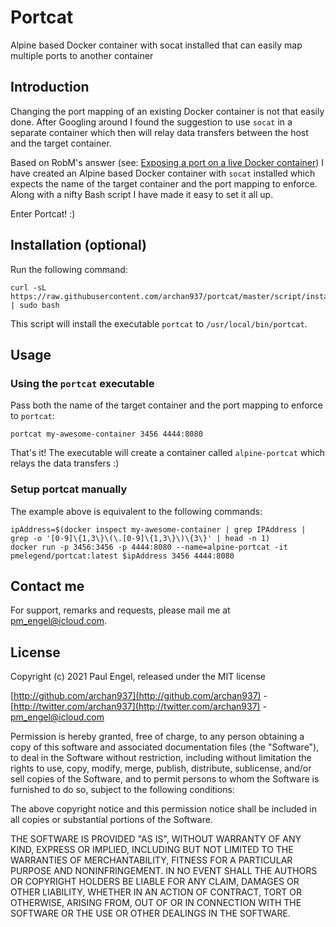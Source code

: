 # Portcat

Alpine based Docker container with socat installed that can easily map multiple ports to another container

## Introduction

Changing the port mapping of an existing Docker container is not that easily done. After Googling around I found the suggestion
to use `socat` in a separate container which then will relay data transfers between the host and the target container.

Based on RobM's answer (see: [Exposing a port on a live Docker container](https://stackoverflow.com/a/42071577/1412607)) I have
created an Alpine based Docker container with `socat` installed which expects the name of the target container and the port mapping to enforce.
Along with a nifty Bash script I have made it easy to set it all up.

Enter Portcat! :)

## Installation (optional)

Run the following command:

    curl -sL https://raw.githubusercontent.com/archan937/portcat/master/script/install | sudo bash

This script will install the executable `portcat` to `/usr/local/bin/portcat`.

## Usage

### Using the `portcat` executable

Pass both the name of the target container and the port mapping to enforce to `portcat`:

    portcat my-awesome-container 3456 4444:8080

That's it! The executable will create a container called `alpine-portcat` which relays the data transfers :)

### Setup portcat manually

The example above is equivalent to the following commands:

    ipAddress=$(docker inspect my-awesome-container | grep IPAddress | grep -o '[0-9]\{1,3\}\(\.[0-9]\{1,3\}\)\{3\}' | head -n 1)
    docker run -p 3456:3456 -p 4444:8080 --name=alpine-portcat -it pmelegend/portcat:latest $ipAddress 3456 4444:8080

## Contact me

For support, remarks and requests, please mail me at [pm_engel@icloud.com](mailto:pm_engel@icloud.com).

## License

Copyright (c) 2021 Paul Engel, released under the MIT license

[http://github.com/archan937](http://github.com/archan937) - [http://twitter.com/archan937](http://twitter.com/archan937) - [pm_engel@icloud.com](mailto:pm_engel@icloud.com)

Permission is hereby granted, free of charge, to any person obtaining a copy of this software and associated documentation files (the "Software"), to deal in the Software without restriction, including without limitation the rights to use, copy, modify, merge, publish, distribute, sublicense, and/or sell copies of the Software, and to permit persons to whom the Software is furnished to do so, subject to the following conditions:

The above copyright notice and this permission notice shall be included in all copies or substantial portions of the Software.

THE SOFTWARE IS PROVIDED "AS IS", WITHOUT WARRANTY OF ANY KIND, EXPRESS OR IMPLIED, INCLUDING BUT NOT LIMITED TO THE WARRANTIES OF MERCHANTABILITY, FITNESS FOR A PARTICULAR PURPOSE AND NONINFRINGEMENT. IN NO EVENT SHALL THE AUTHORS OR COPYRIGHT HOLDERS BE LIABLE FOR ANY CLAIM, DAMAGES OR OTHER LIABILITY, WHETHER IN AN ACTION OF CONTRACT, TORT OR OTHERWISE, ARISING FROM, OUT OF OR IN CONNECTION WITH THE SOFTWARE OR THE USE OR OTHER DEALINGS IN THE SOFTWARE.
